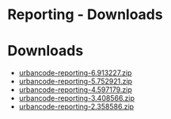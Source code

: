 
Reporting - Downloads
=====================

# Downloads

- [urbancode-reporting-6.913227.zip](https://raw.githubusercontent.com/UrbanCode/IBM-UCB-PLUGINS/main/files/Reporting/urbancode-reporting-6.913227.zip)
- [urbancode-reporting-5.752921.zip](https://raw.githubusercontent.com/UrbanCode/IBM-UCB-PLUGINS/main/files/Reporting/urbancode-reporting-5.752921.zip)
- [urbancode-reporting-4.597179.zip](https://raw.githubusercontent.com/UrbanCode/IBM-UCB-PLUGINS/main/files/Reporting/urbancode-reporting-4.597179.zip)
- [urbancode-reporting-3.408566.zip](https://raw.githubusercontent.com/UrbanCode/IBM-UCB-PLUGINS/main/files/Reporting/urbancode-reporting-3.408566.zip)
- [urbancode-reporting-2.358586.zip](https://raw.githubusercontent.com/UrbanCode/IBM-UCB-PLUGINS/main/files/Reporting/urbancode-reporting-2.358586.zip)
